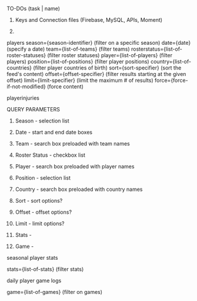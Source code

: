 TO-DOs (task | name)

1. Keys and Connection files (Firebase, MySQL, APIs, Moment)

2. 

players
season={season-identifier} (filter on a specific season)
date={date} (specify a date)
team={list-of-teams} (filter teams)
rosterstatus={list-of-roster-statuses} (filter roster statuses)
player={list-of-players} (filter players)
position={list-of-positions} (filter player positions)
country={list-of-countries} (filter player countries of birth)
sort={sort-specifier} (sort the feed's content)
offset={offset-specifier} (filter results starting at the given offset)
limit={limit-specifier} (limit the maximum # of results)
force={force-if-not-modified} (force content)


playerinjuries
<!-- player={list-of-players} (filter players)
team={list-of-teams} (filter teams)
position={list-of-positions} (filter player positions)
sort={sort-specifier} (sort the feed's content)
offset={offset-specifier} (filter results starting at the given offset)
limit={limit-specifier} (limit the maximum # of results)
force={force-if-not-modified} (force content) -->

QUERY PARAMETERS

1. Season - selection list
2. Date - start and end date boxes
3. Team - search box preloaded with team names
4. Roster Status - checkbox list
5. Player - search box preloaded with player names
6. Position - selection list
7. Country - search box preloaded with country names

8. Sort - sort options?
9. Offset - offset options?
10. Limit - limit options?

11. Stats - 
12. Game - 










seasonal player stats
<!-- player={list-of-players} (filter players)
position={list-of-positions} (filter player positions) -->
<!-- country={list-of-countries} (filter player countries of birth) -->
<!-- team={list-of-teams} (filter teams)
date={date-range} (filter on dates) -->
stats={list-of-stats} (filter stats)
<!-- sort={sort-specifier} (sort the feed's content) -->
<!-- offset={offset-specifier} (filter results starting at the given offset)
limit={limit-specifier} (limit the maximum # of results)
force={force-if-not-modified} (force content) -->


daily player game logs
<!-- team={list-of-teams} (filter teams)
player={list-of-players} (filter players)
position={list-of-positions} (filter player positions) -->
game={list-of-games} (filter on games)
<!-- stats={list-of-stats} (filter stats)
sort={sort-specifier} (sort the feed's content)
offset={offset-specifier} (filter results starting at the given offset)
limit={limit-specifier} (limit the maximum # of results)
force={force-if-not-modified} (force content) -->